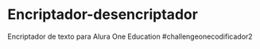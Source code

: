 # Encriptador-desencriptador
Encriptador de texto para Alura One Education #challengeonecodificador2
